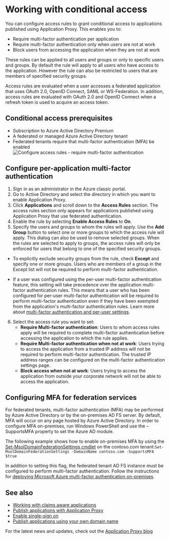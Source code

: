 <properties
    pageTitle="Conditional Access for Applications Published with Azure AD Application Proxy"
    description="Covers how to set up conditional access for applications you publish to be accessed remotely using Azure AD Application Proxy."
    services="active-directory"
    documentationCenter=""
    authors="kgremban"
    manager="femila"
    editor=""/>

<tags
    ms.service="active-directory"
    ms.workload="identity"
    ms.tgt_pltfrm="na"
    ms.devlang="na"
    ms.topic="article"
    ms.date="06/22/2016"
    ms.author="kgremban"/>

# <a name="working-with-conditional-access"></a>Working with conditional access

You can configure access rules to grant conditional access to applications published using Application Proxy. This enables you to:

- Require multi-factor authentication per application
- Require multi-factor authentication only when users are not at work
- Block users from accessing the application when they are not at work

These rules can be applied to all users and groups or only to specific users and groups. By default the rule will apply to all users who have access to the application. However the rule can also be restricted to users that are members of specified security groups.  

Access rules are evaluated when a user accesses a federated application that uses OAuth 2.0, OpenID Connect, SAML or WS-Federation. In addition, access rules are evaluated with OAuth 2.0 and OpenID Connect when a refresh token is used to acquire an access token.

## <a name="conditional-access-prerequisites"></a>Conditional access prerequisites

- Subscription to Azure Active Directory Premium
- A federated or managed Azure Active Directory tenant
- Federated tenants require that multi-factor authentication (MFA) be enabled  
    ![Configure access rules - require multi-factor authentication](./media/active-directory-application-proxy-conditional-access/application-proxy-conditional-access.png)

## <a name="configure-per-application-multi-factor-authentication"></a>Configure per-application multi-factor authentication
1. Sign in as an administrator in the Azure classic portal.
2. Go to Active Directory and select the directory in which you want to enable Application Proxy.
3. Click **Applications** and scroll down to the **Access Rules** section. The access rules section only appears for applications published using Application Proxy that use federated authentication.
4. Enable the rule by selecting **Enable Access Rules** to **On**.
5. Specify the users and groups to whom the rules will apply. Use the **Add Group** button  to select one or more groups to which the access rule will apply. This dialog can also be used to remove selected groups.  When the rules are selected to apply to groups, the access rules will only be enforced for users that belong to one of the specified security groups.  

  - To explicitly exclude security groups from the rule, check **Except**  and specify one or more groups. Users who are members of a group in the Except list will not be required to perform multi-factor authentication.  

  - If a user was configured using the per-user multi-factor authentication feature, this setting will take precedence over the application multi-factor authentication rules. This means that a user who has been configured for per-user multi-factor authentication will be required to perform multi-factor authentication even if they have been exempted from the application's multi-factor authentication rules. Learn more about [multi-factor authentication and per-user settings](../multi-factor-authentication/multi-factor-authentication.md).

6. Select the access rule you want to set:
    - **Require Multi-factor authentication**: Users to whom access rules apply will be required to complete multi-factor authentication before accessing the application to which the rule applies.
    - **Require Multi-factor authentication when not at work**: Users trying to access the application from a trusted IP address will not be required to perform multi-factor authentication. The trusted IP address ranges can be configured on the multi-factor authentication settings page.
    - **Block access when not at work**: Users trying to access the application from outside your corporate network will not be able to access the application.


## <a name="configuring-mfa-for-federation-services"></a>Configuring MFA for federation services
For federated tenants, multi-factor authentication (MFA) may be performed by Azure Active Directory or by the on-premises AD FS server. By default, MFA will occur on any page hosted by Azure Active Directory. In order to configure MFA on-premises, run Windows PowerShell and use the –SupportsMFA property to set the Azure AD module.

The following example shows how to enable on-premises MFA by using the [Set-MsolDomainFederationSettings cmdlet](https://msdn.microsoft.com/library/azure/dn194088.aspx) on the contoso.com tenant:`Set-MsolDomainFederationSettings -DomainName contoso.com -SupportsMFA $true `

In addition to setting this flag, the federated tenant AD FS instance must be configured to perform multi-factor authentication. Follow the instructions for [deploying Microsoft Azure multi-factor authentication on-premises](../multi-factor-authentication/multi-factor-authentication-get-started-server.md).


## <a name="see-also"></a>See also

- [Working with claims aware applications](active-directory-application-proxy-claims-aware-apps.md)
- [Publish applications with Application Proxy](active-directory-application-proxy-publish.md)
- [Enable single-sign on](active-directory-application-proxy-sso-using-kcd.md)
- [Publish applications using your own domain name](active-directory-application-proxy-custom-domains.md)

For the latest news and updates, check out the [Application Proxy blog](http://blogs.technet.com/b/applicationproxyblog/)
